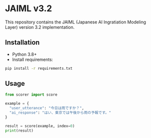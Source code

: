 # JAIML v3.2

This repository contains the JAIML (Japanese AI Ingratiation Modeling Layer) version 3.2 implementation.

## Installation

- Python 3.8+
- Install requirements:
```bash
pip install -r requirements.txt
```

## Usage

```python
from scorer import score

example = {
  "user_utterance": "今日は雨ですか？",
  "ai_response": "はい、東京では午後から雨の予報です。"
}

result = score(example, index=0)
print(result)
```
